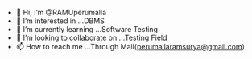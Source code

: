 - 👋 Hi, I’m @RAMUperumalla
- 👀 I’m interested in ...DBMS
- 🌱 I’m currently learning ...Software Testing
- 💞️ I’m looking to collaborate on ...Testing Field
- 📫 How to reach me ...Through Mail(perumallaramsurya@gmail.com)

<!---
RAMUperumalla/RAMUperumalla is a ✨ special ✨ repository because its `README.md` (this file) appears on your GitHub profile.
You can click the Preview link to take a look at your changes.
--->
